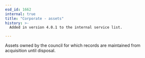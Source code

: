 ```yaml
---
esd_id: 1662
internal: true
title: "Corporate - assets"
history: >-
  Added in version 4.0.1 to the internal service list.

---
```


Assets owned by the council for which records are maintained from acquisition until disposal.

